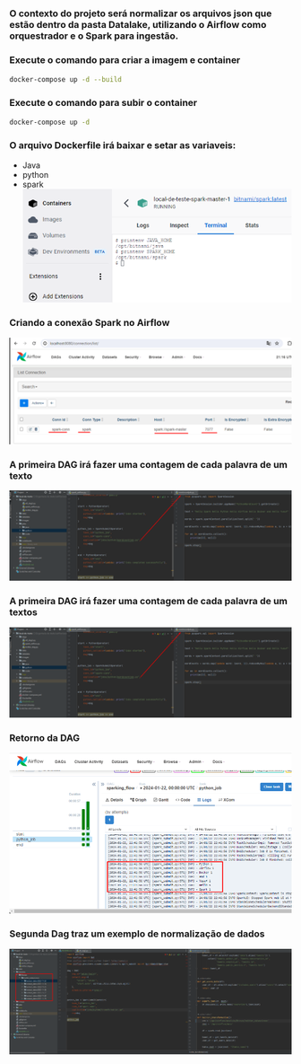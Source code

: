###  O contexto do projeto será normalizar os arquivos json que estão dentro da pasta Datalake, utilizando o Airflow como orquestrador e o Spark para ingestão.

### Execute o comando para criar a imagem e container 
```bash
docker-compose up -d --build 
```

### Execute o comando para subir o container
```bash
docker-compose up -d 
```

### O arquivo Dockerfile irá baixar e setar as variaveis:</br>
* Java
* python
* spark</br>
![scheme](images/variaveis.png)</br>
    

### Criando a conexão Spark no Airflow </br>
![scheme](images/conexao-spark2.png)</br>

### A primeira DAG irá fazer uma contagem de cada palavra de um texto </br>
![scheme](images\primeiradag.png)<br/>

### A primeira DAG irá fazer uma contagem de cada palavra de um textos </br>
![scheme](images\primeiradag.png)<br/>

### Retorno da DAG </br>
![scheme](images\dag1.png)<br/>


### Segunda Dag traz um exemplo de normalização de dados </br>
![scheme](images\segundadag.png)<br/>

